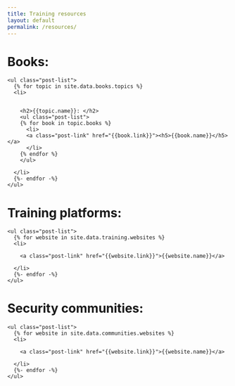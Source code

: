 ```yaml
---
title: Training resources
layout: default
permalink: /resources/
---
```

# Books:

<div class="home">

    <ul class="post-list">
      {% for topic in site.data.books.topics %}
      <li>

  
        <h2>{{topic.name}}: </h2>
        <ul class="post-list">
        {% for book in topic.books %}
          <li>
          <a class="post-link" href="{{book.link}}"><h5>{{book.name}}</h5></a>
          </li>
        {% endfor %}
        </ul>

      </li>
      {%- endfor -%}
    </ul>

</div>

# Training platforms:

<div class="home">

    <ul class="post-list">
      {% for website in site.data.training.websites %}
      <li>

        <a class="post-link" href="{{website.link}}">{{website.name}}</a>

      </li>
      {%- endfor -%}
    </ul>

</div>

# Security communities:

<div class="home">

    <ul class="post-list">
      {% for website in site.data.communities.websites %}
      <li>

        <a class="post-link" href="{{website.link}}">{{website.name}}</a>

      </li>
      {%- endfor -%}
    </ul>

</div>